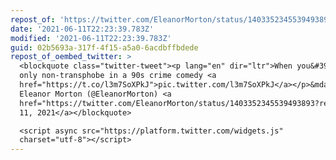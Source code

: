 ```yaml
---
repost_of: 'https://twitter.com/EleanorMorton/status/1403352345539493893'
date: '2021-06-11T22:23:39.783Z'
modified: '2021-06-11T22:23:39.783Z'
guid: 02b5693a-317f-4f15-a5a0-6acdbffbdede
repost_of_oembed_twitter: >
  <blockquote class="twitter-tweet"><p lang="en" dir="ltr">When you&#39;re the
  only non-transphobe in a 90s crime comedy <a
  href="https://t.co/l3m7SoXPkJ">pic.twitter.com/l3m7SoXPkJ</a></p>&mdash;
  Eleanor Morton (@EleanorMorton) <a
  href="https://twitter.com/EleanorMorton/status/1403352345539493893?ref_src=twsrc%5Etfw">June
  11, 2021</a></blockquote>

  <script async src="https://platform.twitter.com/widgets.js"
  charset="utf-8"></script>
---
```

 
